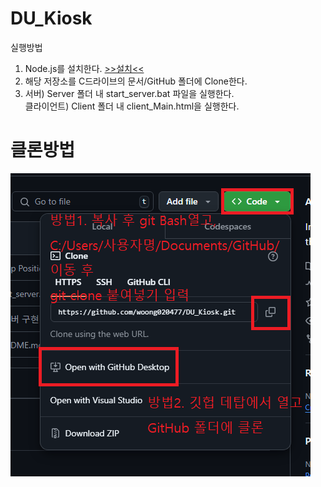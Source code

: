 # DU_Kiosk
실행방법  
1. Node.js를 설치한다. [>>설치<<](https://nodejs.org/en/download/prebuilt-installer)
2. 해당 저장소를 C드라이브의 문서/GitHub 폴더에 Clone한다.  
3. 서버) Server 폴더 내 start_server.bat 파일을 실행한다.  
   클라이언트) Client 폴더 내 client_Main.html을 실행한다.  
# 클론방법
![Clone_Information](./Information/Info_img.png)
